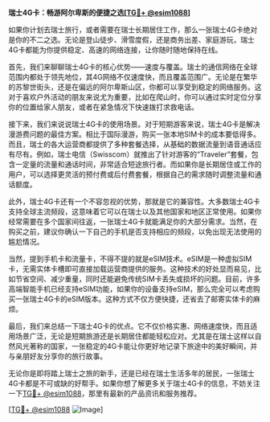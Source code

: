 **瑞士4G卡：畅游阿尔卑斯的便捷之选[[TG💪+ @esim1088](https://t.me/s/esim1088)]**

如果你计划去瑞士旅行，或者需要在瑞士长期居住工作，那么一张瑞士4G卡绝对是你的不二之选。无论是登山徒步、滑雪度假，还是商务出差、家庭游玩，瑞士4G卡都能为你提供稳定、高速的网络连接，让你随时随地保持在线。

首先，我们来聊聊瑞士4G卡的核心优势——速度与覆盖。瑞士的通信网络在全球范围内都处于领先地位，其4G网络不仅速度快，而且覆盖范围广。无论是在繁华的苏黎世街头，还是在偏远的阿尔卑斯山区，你都可以享受到稳定的网络服务。这对于喜欢户外活动的朋友来说尤为重要，比如在爬山时，你可以通过实时定位分享你的位置给家人朋友，或者在紧急情况下快速拨打求救电话。

接下来，我们来说说瑞士4G卡的使用场景。对于短期游客来说，瑞士4G卡是解决漫游费问题的最佳方案。相比于国际漫游，购买一张本地SIM卡的成本要低得多。而且，瑞士的各大运营商都提供了多种套餐选择，从基础的数据流量到语音通话应有尽有。例如，瑞士电信（Swisscom）就推出了针对游客的“Traveler”套餐，包含一定量的流量和通话时间，非常适合短途旅行者。而如果你是长期居住或工作的用户，可以选择更灵活的预付费或后付费套餐，根据自己的需求随时调整流量和通话额度。

此外，瑞士4G卡还有一个不容忽视的优势，那就是它的兼容性。大多数瑞士4G卡支持全球主流频段，这意味着它可以在瑞士以及其他国家和地区正常使用。如果你经常需要在多个国家间往返，一张瑞士4G卡就能满足你的大部分需求。当然，在购买之前，建议你确认一下自己的手机是否支持相应的频段，以免出现无法使用的尴尬情况。

当然，提到手机卡和流量卡，不得不提的就是eSIM技术。eSIM是一种虚拟SIM卡，无需实体卡槽即可直接加载运营商提供的服务。这种技术的好处显而易见，比如节省空间、减少重量，同时还能避免传统SIM卡丢失或损坏的问题。目前，许多高端智能手机已经支持eSIM功能，如果你的设备支持eSIM，那么完全可以考虑购买一张瑞士4G卡的eSIM版本。这种方式不仅方便快捷，还省去了邮寄实体卡的麻烦。

最后，我们来总结一下瑞士4G卡的优点。它不仅价格实惠、网络速度快，而且适用场景广泛，无论是短期旅游还是长期居住都能轻松应对。尤其是在瑞士这样以自然风光著称的国家，一张稳定的4G卡能让你更好地记录下旅途中的美好瞬间，并与亲朋好友分享你的旅行故事。

无论你是即将踏上瑞士之旅的新手，还是已经在瑞士生活多年的居民，一张瑞士4G卡都是不可或缺的好帮手。如果你想了解更多关于瑞士4G卡的信息，不妨关注一下[TG💪+ @esim1088](https://t.me/s/esim1088)，那里有最新的产品资讯和服务推荐。

[[TG💪+ @esim1088](https://t.me/s/esim1088) ![Image](https://i.postimg.cc/4NQfJmqS/Snipaste-2025-05-13-00-14-12.png)]